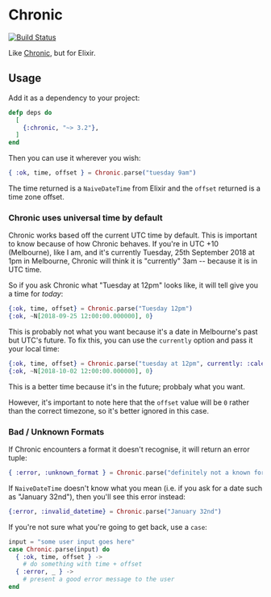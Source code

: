 # Chronic

[![Build Status](https://travis-ci.org/radar/chronic.svg?branch=master)](https://travis-ci.org/radar/chronic)

Like [Chronic](http://rubygems.org/gems/chronic), but for Elixir.

## Usage

Add it as a dependency to your project:

```elixir
defp deps do
  [
    {:chronic, "~> 3.2"},
  ]
end
```

Then you can use it wherever you wish:

```elixir
{ :ok, time, offset } = Chronic.parse("tuesday 9am")
```

The time returned is a `NaiveDateTime` from Elixir and the `offset` returned is a time zone offset.

### Chronic uses universal time by default

Chronic works based off the current UTC time by default. This is important to know because of how Chronic behaves. If you're in UTC +10 (Melbourne), like I am, and it's currently Tuesday, 25th September 2018 at 1pm in Melbourne, Chronic will think it is "currently" 3am -- because it is in UTC time.

So if you ask Chronic what "Tuesday at 12pm" looks like, it will tell give you a time for _today_:

```elixir
{:ok, time, offset} = Chronic.parse("Tuesday 12pm")
{:ok, ~N[2018-09-25 12:00:00.000000], 0}
```

This is probably not what you want because it's a date in Melbourne's past but UTC's future. To fix this, you can use the `currently` option and pass it your local time:

```elixir
{:ok, time, offset} = Chronic.parse("tuesday at 12pm", currently: :calendar.local_time)
{:ok, ~N[2018-10-02 12:00:00.000000], 0}
```

This is a better time because it's in the future; probbaly what you want.

However, it's important to note here that the `offset` value will be `0` rather than the correct timezone, so it's better ignored in this case.


### Bad / Unknown Formats

If Chronic encounters a format it doesn't recognise, it will return an error tuple:

```elixir
{ :error, :unknown_format } = Chronic.parse("definitely not a known format, no siree")
```

If `NaiveDateTime` doesn't know what you mean (i.e. if you ask for a date such as "January 32nd"), then you'll see this error instead:

```elixir
{:error, :invalid_datetime} = Chronic.parse("January 32nd")
```


If you're not sure what you're going to get back, use a `case`:

```elixir
input = "some user input goes here"
case Chronic.parse(input) do
  { :ok, time, offset } ->
    # do something with time + offset
  { :error, _ } ->
    # present a good error message to the user
end
```
